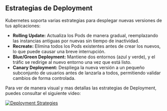 ﻿## Estrategias de Deployment

Kubernetes soporta varias estrategias para desplegar nuevas versiones de tus
aplicaciones:

- **Rolling Update:** Actualiza los Pods de manera gradual, reemplazando las
instancias antiguas por nuevas sin tiempo de inactividad.
- **Recreate:** Elimina todos los Pods existentes antes de crear los nuevos,
lo que puede causar una breve interrupción.
- **Blue/Green Deployment:** Mantiene dos entornos (azul y verde), y el tráfic
se redirige al nuevo entorno una vez que está listo.
- **Canary Deployment:** Despliega la nueva versión a un pequeño subconjunto
de usuarios antes de lanzarla a todos, permitiendo validar cambios de forma controlada.

Para ver de manera visual y mas detallas las estrategias de Deployment, puedes consultar el siguiente video:

[![Deployment Strategies](https://img.youtube.com/vi/8b1j0g2k4aY/0.jpg)](https://www.youtube.com/watch?v=AWVTKBUnoIg)